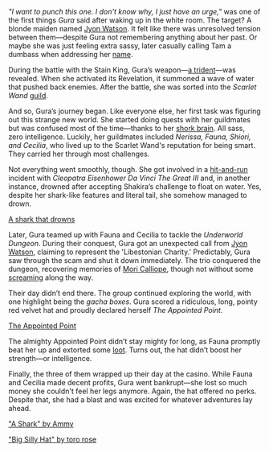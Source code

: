 *"I want to punch this one. I don't know why, I just have an urge,"* was one of the first things *Gura* said after waking up in the white room. The target? A blonde maiden named [Jyon Watson](https://www.youtube.com/live/PJtapc2_7ok?si=Y5cIDsVzAWQ_KLyt&t=535). It felt like there was unresolved tension between them—despite Gura not remembering anything about her past. Or maybe she was just feeling extra sassy, later casually calling Tam a dumbass when addressing her [name](https://www.youtube.com/live/PJtapc2_7ok?si=DZTu5_2xTqaUWn3X&t=2562).

During the battle with the Stain King, Gura’s weapon—[a trident](https://www.youtube.com/live/PJtapc2_7ok?si=iOr1m3bizOsFkBs6&t=3078)—was revealed. When she activated its Revelation, it summoned a wave of water that pushed back enemies. After the battle, she was sorted into the *Scarlet Wand* [guild](https://www.youtube.com/live/PJtapc2_7ok?si=0VHccAIdMWhD0QQf&t=3413).

And so, Gura’s journey began. Like everyone else, her first task was figuring out this strange new world. She started doing quests with her guildmates but was confused most of the time—thanks to her [shork brain](https://www.youtube.com/live/PJtapc2_7ok?si=6UmKNJggTOPF7KXR&t=5172). All sass, zero intelligence. Luckily, her guildmates included *Nerissa, Fauna, Shiori, and Cecilia*, who lived up to the Scarlet Wand's reputation for being smart. They carried her through most challenges.

Not everything went smoothly, though. She got involved in a [hit-and-run](https://www.youtube.com/live/PJtapc2_7ok?si=SyZDDDTLhI0pvuNb&t=5252) incident with *Cleopatra Eisenhower Da Vinci The Great III* and, in another instance, drowned after accepting Shakira’s challenge to float on water. Yes, despite her shark-like features and literal tail, she somehow managed to drown.

[A shark that drowns](#embed:https://www.youtube.com/live/PJtapc2_7ok?t=6778)

Later, Gura teamed up with Fauna and Cecilia to tackle the *Underworld Dungeon*. During their conquest, Gura got an unexpected call from [Jyon Watson](https://www.youtube.com/live/PJtapc2_7ok?si=Zjtfn-It4RAxI-V-&t=7423), claiming to represent the 'Libestonian Charity.' Predictably, Gura saw through the scam and shut it down immediately. The trio conquered the dungeon, recovering memories of [Mori Calliope](https://www.youtube.com/live/PJtapc2_7ok?si=Jtp8XzHA_FLV9Wi9&t=9383), though not without some [screaming](https://www.youtube.com/live/PJtapc2_7ok?si=Zst9EdhSWxT2Oh3-&t=7627) along the way.

Their day didn’t end there. The group continued exploring the world, with one highlight being the *gacha boxes*. Gura scored a ridiculous, long, pointy red velvet hat and proudly declared herself *The Appointed Point*.

[The Appointed Point](#embed:https://www.youtube.com/live/PJtapc2_7ok?t=10161)

The almighty Appointed Point didn’t stay mighty for long, as Fauna promptly beat her up and extorted some [loot](https://www.youtube.com/live/PJtapc2_7ok?si=YkwgWZsNZ_jUp72e&t=10970). Turns out, the hat didn’t boost her strength—or intelligence.

Finally, the three of them wrapped up their day at the casino. While Fauna and Cecilia made decent profits, Gura went bankrupt—she lost so much money she couldn't feel her legs anymore. Again, the hat offered no perks. Despite that, she had a blast and was excited for whatever adventures lay ahead.

["A Shark" by Ammy](https://x.com/Ammiietty/status/1830136980811796710)

["Big Silly Hat" by toro rose](https://x.com/TororoRose/status/1830139747202728375)
